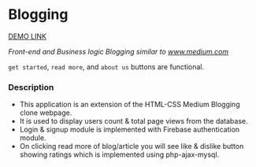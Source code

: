# Blogging

[DEMO LINK](https://sandeshapp.000webhostapp.com/)

_Front-end and Business logic Blogging similar to www.medium.com_

`get started`, `read more`, and `about us` buttons are functional.

### Description

- This application is an extension of the HTML-CSS Medium Blogging clone webpage. 
- It is used to display users count & total page views from the database. 
- Login & signup module is implemented with Firebase authentication module. 
- On clicking read more of blog/article you will see like & dislike button showing ratings which is implemented using php-ajax-mysql.
